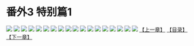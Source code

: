 # 番外3 特别篇1
![](https://s1.baozimh.com/scomic/sanyanxiaotianlu-samanhua/0/532-q5px/1.jpg)
![](https://s1.baozimh.com/scomic/sanyanxiaotianlu-samanhua/0/532-q5px/2.jpg)
![](https://s1.baozimh.com/scomic/sanyanxiaotianlu-samanhua/0/532-q5px/3.jpg)
![](https://s1.baozimh.com/scomic/sanyanxiaotianlu-samanhua/0/532-q5px/4.jpg)
![](https://s1.baozimh.com/scomic/sanyanxiaotianlu-samanhua/0/532-q5px/5.jpg)
![](https://s1.baozimh.com/scomic/sanyanxiaotianlu-samanhua/0/532-q5px/6.jpg)
![](https://s1.baozimh.com/scomic/sanyanxiaotianlu-samanhua/0/532-q5px/7.jpg)
![](https://s1.baozimh.com/scomic/sanyanxiaotianlu-samanhua/0/532-q5px/8.jpg)
![](https://s1.baozimh.com/scomic/sanyanxiaotianlu-samanhua/0/532-q5px/9.jpg)
![](https://s1.baozimh.com/scomic/sanyanxiaotianlu-samanhua/0/532-q5px/10.jpg)
![](https://s1.baozimh.com/scomic/sanyanxiaotianlu-samanhua/0/532-q5px/11.jpg)
![](https://s1.baozimh.com/scomic/sanyanxiaotianlu-samanhua/0/532-q5px/12.jpg)
![](https://s1.baozimh.com/scomic/sanyanxiaotianlu-samanhua/0/532-q5px/13.jpg)
![](https://s1.baozimh.com/scomic/sanyanxiaotianlu-samanhua/0/532-q5px/14.jpg)
![](https://s1.baozimh.com/scomic/sanyanxiaotianlu-samanhua/0/532-q5px/15.jpg)
![](https://s1.baozimh.com/scomic/sanyanxiaotianlu-samanhua/0/532-q5px/16.jpg)
![](https://s1.baozimh.com/scomic/sanyanxiaotianlu-samanhua/0/532-q5px/17.jpg)
![](https://s1.baozimh.com/scomic/sanyanxiaotianlu-samanhua/0/532-q5px/18.jpg)
[【上一章】](./532.md)
[【目录】](./README.md)
[【下一章】](./534.md)
